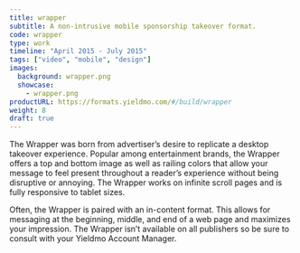 ```yaml
---
title: wrapper
subtitle: A non-intrusive mobile sponsorship takeover format.
code: wrapper
type: work
timeline: "April 2015 - July 2015"
tags: ["video", "mobile", "design"]
images:
  background: wrapper.png
  showcase: 
    - wrapper.png
productURL: https://formats.yieldmo.com/#/build/wrapper
weight: 8
draft: true
---
```


The Wrapper was born from advertiser’s desire to replicate a desktop takeover experience. Popular among entertainment brands, the Wrapper offers a top and bottom image as well as railing colors that allow your message to feel present throughout a reader’s experience without being disruptive or annoying. The Wrapper works on infinite scroll pages and is fully responsive to tablet sizes.

Often, the Wrapper is paired with an in-content format. This allows for messaging at the beginning, middle, and end of a web page and maximizes your impression. The Wrapper isn’t available on all publishers so be sure to consult with your Yieldmo Account Manager.